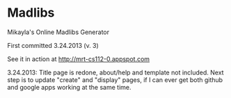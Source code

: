 
Madlibs
========

Mikayla's Online Madlibs Generator

First committed 3.24.2013 (v. 3)

See it in action at 
http://mrt-cs112-0.appspot.com

3.24.2013: Title page is redone, about/help and template not included.
Next step is to update "create" and "display" pages, if I can ever get both github and google apps working at the same time.

